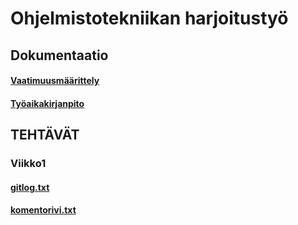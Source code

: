 # Ohjelmistotekniikan harjoitustyö

## Dokumentaatio
#### [Vaatimuusmäärittely](https://github.com/mfaarni/ot-harjoitustyo/blob/master/Dokumentaatio/vaatimuusmaarittely.md)
#### [Työaikakirjanpito](https://github.com/mfaarni/ot-harjoitustyo/blob/81b437cff5313e9c2026115d7361b8168dae3197/Dokumentaatio/Ty%C3%B6aikakirjanpito.md)
## TEHTÄVÄT 
### Viikko1
#### [gitlog.txt](https://github.com/mfaarni/ot-harjoitustyo/blob/master/laskarit/viikko1/gitlog.txt)
#### [komentorivi.txt](https://github.com/mfaarni/ot-harjoitustyo/blob/master/laskarit/viikko1/komentorivi.txt)
